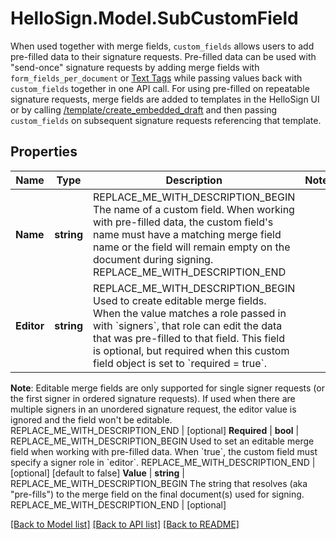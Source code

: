 # HelloSign.Model.SubCustomField
When used together with merge fields, `custom_fields` allows users to add pre-filled data to their signature requests.  Pre-filled data can be used with \"send-once\" signature requests by adding merge fields with `form_fields_per_document` or [Text Tags](https://app.hellosign.com/api/textTagsWalkthrough#TextTagIntro) while passing values back with `custom_fields` together in one API call.  For using pre-filled on repeatable signature requests, merge fields are added to templates in the HelloSign UI or by calling [/template/create_embedded_draft](/api/reference/operation/templateCreateEmbeddedDraft) and then passing `custom_fields` on subsequent signature requests referencing that template.

## Properties

Name | Type | Description | Notes
------------ | ------------- | ------------- | -------------
**Name** | **string** | REPLACE_ME_WITH_DESCRIPTION_BEGIN The name of a custom field. When working with pre-filled data, the custom field&#39;s name must have a matching merge field name or the field will remain empty on the document during signing. REPLACE_ME_WITH_DESCRIPTION_END | 
**Editor** | **string** | REPLACE_ME_WITH_DESCRIPTION_BEGIN Used to create editable merge fields. When the value matches a role passed in with &#x60;signers&#x60;, that role can edit the data that was pre-filled to that field. This field is optional, but required when this custom field object is set to &#x60;required &#x3D; true&#x60;.

**Note**: Editable merge fields are only supported for single signer requests (or the first signer in ordered signature requests). If used when there are multiple signers in an unordered signature request, the editor value is ignored and the field won&#39;t be editable. REPLACE_ME_WITH_DESCRIPTION_END | [optional] 
**Required** | **bool** | REPLACE_ME_WITH_DESCRIPTION_BEGIN Used to set an editable merge field when working with pre-filled data. When &#x60;true&#x60;, the custom field must specify a signer role in &#x60;editor&#x60;. REPLACE_ME_WITH_DESCRIPTION_END | [optional] [default to false]
**Value** | **string** | REPLACE_ME_WITH_DESCRIPTION_BEGIN The string that resolves (aka &quot;pre-fills&quot;) to the merge field on the final document(s) used for signing. REPLACE_ME_WITH_DESCRIPTION_END | [optional] 

[[Back to Model list]](../README.md#documentation-for-models) [[Back to API list]](../README.md#documentation-for-api-endpoints) [[Back to README]](../README.md)

